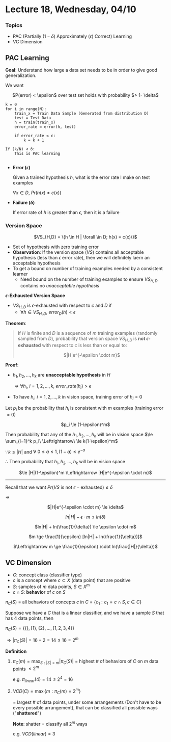 # Lecture 18, Wednesday, 04/10

### Topics

- PAC (Partially ($1-\delta$) Approximately ($\epsilon$) Correct) Learning
- VC Dimension


## PAC Learning

**Goal**: Understand how large a data set needs to be in order to give good generalization.

We want 

<center>
$P(error) < \epsilon$ over test set holds with probability $> 1- \delta$
</center>

```
k = 0
for i in range(N):
	train_x = Train Data Sample (Generated from distribution D)
	test = Test Data
	h = train(train_x)
	error_rate = error(h, test)
	
	if error_rate ≤ ϵ:
		k = k + 1

If (k/N) < δ:
	This is PAC learning
 
```

- **Error ($\epsilon$)**

	Given a trained hypothesis $h$, what is the error rate I make on test examples
	
	$\forall x \in D$, $Pr(h(x) \ne c(x))$

- **Failure ($\delta$)**

	If error rate of $h$ is greater than $\epsilon$, then it is a failure

### Version Space

<center>
$VS_{H,D} = \{h \in H | \forall <x, c(x)> \in D; h(x) = c(x)\}$
</center>

- Set of hypothesis with zero training error
- **Observation**: If the version space ($VS$) contains all acceptable hypothesis (less than $\epsilon$ error rate), then we will definitely laern an acceptable hypothesis
- To get a bound on number of training examples needed by a consistent learner
	- Need bound on the number of training examples to ensure $VS_{H,D}$ contains no *unacceptable hypothesis*

**$\epsilon$-Exhausted Version Space**

- $VS_{H,D}$ is $\epsilon$-exhausted with respect to $c$ and $D$ if
	- $\forall h \in VS_{H,D},\ error_D(h) < \epsilon$

**Theorem**:
> If $H$ is finite and $D$ is a sequence of $m$ training examples (randomly sampled from $D$), probability that version space $VS_{H,D}$ is **not $\epsilon$-exhausted** with respect to $c$ is less than or equal to:
> <center>$|H|e^{-\epsilon \cdot m}$</center>

**Proof**:

- $h_1, h_2, ..., h_k$ are **unacceptable hypothesis** in $H$

	$\Rightarrow \forall h_i,\ i = 1,2,...,k,\ error\_rate(h_i) > \epsilon$
	
- To have $h_i,\ i = 1,2,...,k$ in vision space, training error of $h_i = 0$

Let $p_i$ be the probability that $h_i$ is consistent with $m$ examples (training error $=0$)

<center>
$p_i \le (1-\epsilon)^m$
</center>

Then probability that any of the $h_1,h_2,...,h_k$ will be in vision space $\le \sum_{i=1}^k p_i\ \Leftrightarrow\ \le k(1-\epsilon)^m$

$\because k \le |H|$ and $\forall\ 0 \le a \le 1, (1-a) \le e^{-a}$

$\therefore$ Then probability that $h_1,h_2,...,h_k$ will be in vision space

<center>
$\le |H|(1-\epsilon)^m \Leftrightarrow |H|e^{-\epsilon \cdot m}$
</center>

---

Recall that we want $Pr(VS\ \mathrm{is\ not}\ \epsilon-\mathrm{exhausted}) \le \delta$

$\Rightarrow$

<center>
$|H|e^{-\epsilon \cdot m} \le \delta$

$ln|H| - \epsilon \cdot m \le ln(\delta)$

$ln|H| + ln(\frac{1}{\delta}) \le \epsilon \cdot m$

$m \ge \frac{1}{\epsilon} [ln|H| + ln(\frac{1}{\delta})]$

$\Leftrightarrow m \ge \frac{1}{\epsilon} \cdot ln(\frac{|H|}{\delta})$
</center>


## VC Dimension

- $C$: concept class (classifier type)
- $c$ is a concept where $c \subset X$ (data point) that are positive
- $S$: samples of $m$ data points, $S \in X^m$
- $c \cap S$: **behavior** of $c$ on $S$

$\pi_C(S)$ = all behaviors of concepts $c$ in $C$ = $\{c_1: c_1 = c \cap S, c \in C\}$

Suppose we have a $C$ that is a linear classifier, and we have a sample $S$ that has 4 data points, then

$\pi_C(S) = \{\{\},\{1\}, \{2\}, ...,\{1,2,3,4\}\}$

$\Rightarrow |\pi_C(S)| = 16-2 = 14 \le 16 = 2^m$

**Definition**

1. $\pi_C(m) = \max_{S:|S| = m} |\pi_C(S)|$ = highest # of behaviors of $C$ on $m$ data points $\le 2^m$

	e.g. $\pi_{linear}(4) = 14 \le 2^4 = 16$
	
2. $VCD(C) = \max \{m: \pi_C(m) = 2^m\}$

	$=$ largest # of data points, under some arrangements (Don't have to be every possible arrangement), that can be classified all possible ways ("**shattered**")
	
	**Note**: shatter = classify all $2^m$ ways
	
	e.g. $VCD(linear) = 3$
